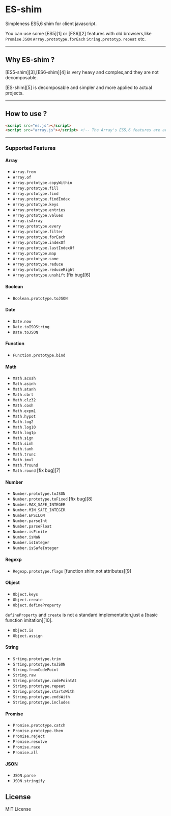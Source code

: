# ES-shim

Simpleness ES5,6 shim for client javascript.

You can use some [ES5][1] or [ES6][2] features with old browsers,like `Promise` `JSON` `Array.prototype.forEach` `String.prototyp.repeat` etc.

----

## Why ES-shim ?

[ES5-shim][3],[ES6-shim][4] is very heavy and complex,and they are not decomposable.

[ES-shim][5] is decomposable and simpler and more applied to actual projects.

----

## How to use ?

```html
<script src="es.js"></script>
<script src="array.js"></script> <!-- The Array's ES5,6 features are availabled -->
```

----

### Supported Features

#### Array

- `Array.from`
- `Array.of`
- `Array.prototype.copyWithin`
- `Array.prototype.fill`
- `Array.prototype.find`
- `Array.prototype.findIndex`
- `Array.prototype.keys`
- `Array.prototype.entries`
- `Array.prototype.values`
- `Array.isArray`
- `Array.prototype.every`
- `Array.prototype.filter`
- `Array.prototype.forEach`
- `Array.prototype.indexOf`
- `Array.prototype.lastIndexOf`
- `Array.prototype.map`
- `Array.prototype.some`
- `Array.prototype.reduce`
- `Array.prototype.reduceRight`
- `Array.prototype.unshift` [fix bug][6]

#### Boolean 

- `Boolean.prototype.toJSON`

#### Date 

- `Date.now`
- `Date.toISOString`
- `Date.toJSON`

#### Function

- `Function.prototype.bind`

#### Math

- `Math.acosh`
- `Math.asinh`
- `Math.atanh`
- `Math.cbrt`
- `Math.clz32`
- `Math.cosh`
- `Math.expm1`
- `Math.hypot`
- `Math.log2`
- `Math.log10`
- `Math.log1p`
- `Math.sign`
- `Math.sinh`
- `Math.tanh`
- `Math.trunc`
- `Math.imul`
- `Math.fround`
- `Math.round` [fix bug][7]

#### Number

- `Number.prototype.toJSON`
- `Number.prototype.toFixed` [fix bug][8]
- `Number.MAX_SAFE_INTEGER`
- `Number.MIN_SAFE_INTEGER`
- `Number.EPSILON`
- `Number.parseInt`
- `Number.parseFloat`
- `Number.isFinite`
- `Number.isNaN`
- `Number.isInteger`
- `Number.isSafeInteger`

#### Regexp

- `Regexp.prototype.flags` [function shim,not attributes][9]

#### Object

- `Object.keys`
- `Object.create`
- `Object.defineProperty`

`defineProperty` and `create` is not a standard implementation,just a [basic function imitation][10].

- `Object.is`
- `Object.assign`

#### String

- `Srting.prototype.trim`
- `Srting.prototype.toJSON`
- `String.fromCodePoint`
- `String.raw`
- `String.prototype.codePointAt`
- `String.prototype.repeat`
- `String.prototype.startsWith`
- `String.prototype.endsWith`
- `String.prototype.includes`

#### Promise

- `Promise.prototype.catch`
- `Promise.prototype.then`
- `Promise.reject`
- `Promise.resolve`
- `Promise.race`
- `Promise.all`

#### JSON

- `JSON.parse`
- `JSON.stringify`

## License

MIT License
